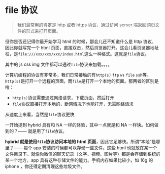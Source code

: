 # file 协议

> 我们最常用的肯定是 http 或者 https 协议，通过访问 server 端返回网页文件的形式来打开页面。

但你是否还记得你最开始学习 html 的时候，那会儿还不知道什么是 http 协议，因此你就写完一个 html 页面，直接双击，然后浏览器打开。这会儿看浏览器地址栏，是`file:///xxx/xxx/xxx/index.html`这么一种格式。这就是`file`协议。

其中的 js css img 文件都可以通过`file`协议来加载。。。。

计算机编程的协议有非常多，我们日常接触的有`http(s)` `ftp` `ws` `file` `ssh`等。`http(s)`是打开一个远程的页面，而`file`是打开一个本地的页面。那两者的区别是啥：

- `http(s)`协议需要通过网络请求，下载页面，然后打开
- `file`协议直接打开本地的，断网情况下也能打开，无需网络请求

从速度上来看，当然是`file`协议更快

一开始提到 hybrid 具有和 NA 一样的体验，其中一点就是和 NA 一样快。如何做到的？—— 就是用了`file`协议。

**hybrid 就是使用`file`协议访问本地的 html 页面**，因此它足够快。所谓“本地”是哪里？—— 每个 app 安装的时候都可以存储一些文件，这些 html 也就放在某一个文件目录下。就像你微信的聊天记录（文字、视频、图片等）都是会存储到系统的某一个地方，app 具有这种存储文件的能力。手机内存如果比较小，如 16g 的 iphone ，你还得定期清理这些垃圾文件。
